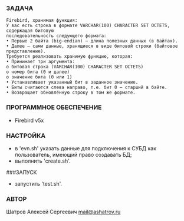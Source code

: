 ### ЗАДАЧА
```
Firebird, хранимая функция:
У вас есть строка в формате VARCHAR(100) CHARACTER SET OCTETS, содержащая битовую
последовательность следующего формата:
• Первые 2 байта (big-endian) — длина полезных данных (в байтах).
• Далее — сами данные, хранящиеся в виде битовой строки (байтовое представление).
Требуется реализовать хранимую функцию, которая:
• Принимает три аргумента:
o битовая строка (VARCHAR(100) CHARACTER SET OCTETS)
o номер бита (0 и далее)
o значение бита (0 или 1)
• Устанавливает указанный бит в заданное значение.
• Биты считаются слева направо, т.е. бит 0 — старший в байте.
• Возвращает обновлённую строку в том же формате.
```

### ПРОГРАММНОЕ ОБЕСПЕЧЕНИЕ
* Firebird v5x

### НАСТРОЙКА
* в 'evn.sh' указать данные для подключения к СУБД как пользователь, имеющий право создавать БД;
* выполнить 'create.sh'.

###ЗАПУСК
* запустить 'test.sh'.

### АВТОР
Шатров Алексей Сергеевич <mail@ashatrov.ru>